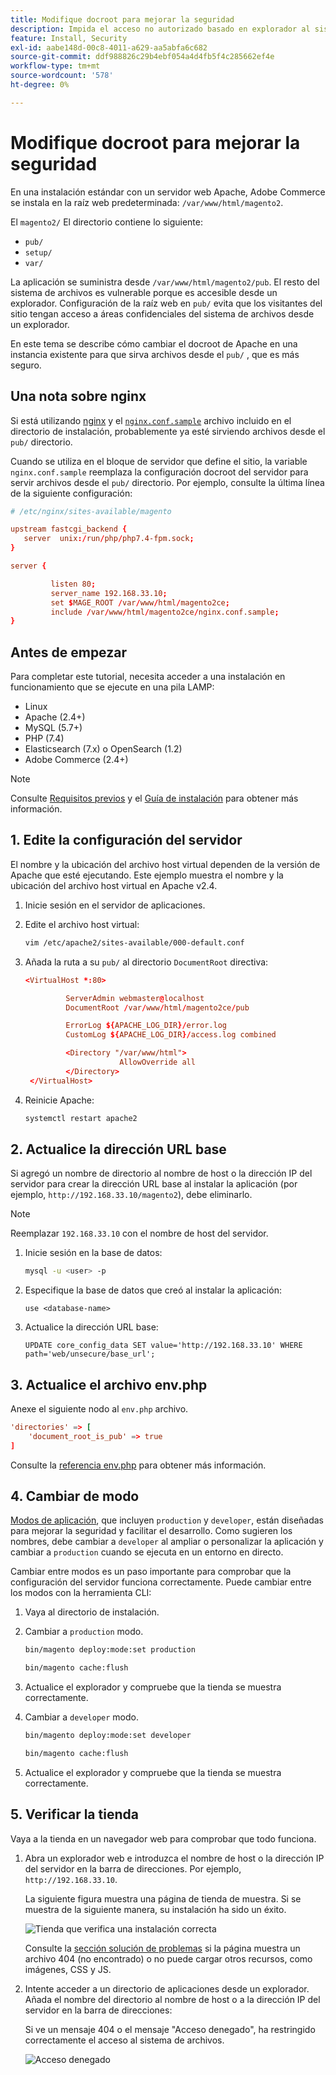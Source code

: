 ```yaml
---
title: Modifique docroot para mejorar la seguridad
description: Impida el acceso no autorizado basado en explorador al sistema de archivos local de Adobe Commerce.
feature: Install, Security
exl-id: aabe148d-00c8-4011-a629-aa5abfa6c682
source-git-commit: ddf988826c29b4ebf054a4d4fb5f4c285662ef4e
workflow-type: tm+mt
source-wordcount: '578'
ht-degree: 0%

---
```


# Modifique docroot para mejorar la seguridad

En una instalación estándar con un servidor web Apache, Adobe Commerce se instala en la raíz web predeterminada: `/var/www/html/magento2`.

El `magento2/` El directorio contiene lo siguiente:

- `pub/`
- `setup/`
- `var/`

La aplicación se suministra desde `/var/www/html/magento2/pub`. El resto del sistema de archivos es vulnerable porque es accesible desde un explorador.
Configuración de la raíz web en `pub/` evita que los visitantes del sitio tengan acceso a áreas confidenciales del sistema de archivos desde un explorador.

En este tema se describe cómo cambiar el docroot de Apache en una instancia existente para que sirva archivos desde el `pub/` , que es más seguro.

## Una nota sobre nginx

Si está utilizando [nginx](../prerequisites/web-server/nginx.md) y el [`nginx.conf.sample`](https://github.com/magento/magento2/blob/2.4/nginx.conf.sample) archivo incluido en el directorio de instalación, probablemente ya esté sirviendo archivos desde el `pub/` directorio.

Cuando se utiliza en el bloque de servidor que define el sitio, la variable `nginx.conf.sample` reemplaza la configuración docroot del servidor para servir archivos desde el `pub/` directorio. Por ejemplo, consulte la última línea de la siguiente configuración:

```conf
# /etc/nginx/sites-available/magento

upstream fastcgi_backend {
   server  unix:/run/php/php7.4-fpm.sock;
}

server {

         listen 80;
         server_name 192.168.33.10;
         set $MAGE_ROOT /var/www/html/magento2ce;
         include /var/www/html/magento2ce/nginx.conf.sample;
}
```

## Antes de empezar

Para completar este tutorial, necesita acceder a una instalación en funcionamiento que se ejecute en una pila LAMP:

- Linux
- Apache (2.4+)
- MySQL (5.7+)
- PHP (7.4)
- Elasticsearch (7.x) o OpenSearch (1.2)
- Adobe Commerce (2.4+)

>[!NOTE]
>
>Consulte [Requisitos previos](../prerequisites/overview.md) y el [Guía de instalación](../overview.md) para obtener más información.

## 1. Edite la configuración del servidor

El nombre y la ubicación del archivo host virtual dependen de la versión de Apache que esté ejecutando. Este ejemplo muestra el nombre y la ubicación del archivo host virtual en Apache v2.4.

1. Inicie sesión en el servidor de aplicaciones.
1. Edite el archivo host virtual:

   ```bash
   vim /etc/apache2/sites-available/000-default.conf
   ```

1. Añada la ruta a su `pub/` al directorio `DocumentRoot` directiva:

   ```conf
   <VirtualHost *:80>
   
            ServerAdmin webmaster@localhost
            DocumentRoot /var/www/html/magento2ce/pub
   
            ErrorLog ${APACHE_LOG_DIR}/error.log
            CustomLog ${APACHE_LOG_DIR}/access.log combined
   
            <Directory "/var/www/html">
                        AllowOverride all
            </Directory>
    </VirtualHost>
   ```

1. Reinicie Apache:

   ```bash
   systemctl restart apache2
   ```

## 2. Actualice la dirección URL base

Si agregó un nombre de directorio al nombre de host o la dirección IP del servidor para crear la dirección URL base al instalar la aplicación (por ejemplo, `http://192.168.33.10/magento2`), debe eliminarlo.

>[!NOTE]
>
>Reemplazar `192.168.33.10` con el nombre de host del servidor.

1. Inicie sesión en la base de datos:

   ```bash
   mysql -u <user> -p
   ```

1. Especifique la base de datos que creó al instalar la aplicación:

   ```shell
   use <database-name>
   ```

1. Actualice la dirección URL base:

   ```shell
   UPDATE core_config_data SET value='http://192.168.33.10' WHERE path='web/unsecure/base_url';
   ```

## 3. Actualice el archivo env.php

Anexe el siguiente nodo al `env.php` archivo.

```conf
'directories' => [
    'document_root_is_pub' => true
]
```

Consulte la [referencia env.php](../../configuration/reference/config-reference-envphp.md) para obtener más información.

## 4. Cambiar de modo

[Modos de aplicación](../../configuration/bootstrap/application-modes.md), que incluyen `production` y `developer`, están diseñadas para mejorar la seguridad y facilitar el desarrollo. Como sugieren los nombres, debe cambiar a `developer` al ampliar o personalizar la aplicación y cambiar a `production` cuando se ejecuta en un entorno en directo.

Cambiar entre modos es un paso importante para comprobar que la configuración del servidor funciona correctamente. Puede cambiar entre los modos con la herramienta CLI:

1. Vaya al directorio de instalación.
1. Cambiar a `production` modo.

   ```bash
   bin/magento deploy:mode:set production
   ```

   ```bash
   bin/magento cache:flush
   ```

1. Actualice el explorador y compruebe que la tienda se muestra correctamente.
1. Cambiar a `developer` modo.

   ```bash
   bin/magento deploy:mode:set developer
   ```

   ```bash
   bin/magento cache:flush
   ```

1. Actualice el explorador y compruebe que la tienda se muestra correctamente.

## 5. Verificar la tienda

Vaya a la tienda en un navegador web para comprobar que todo funciona.

1. Abra un explorador web e introduzca el nombre de host o la dirección IP del servidor en la barra de direcciones. Por ejemplo, `http://192.168.33.10`.

   La siguiente figura muestra una página de tienda de muestra. Si se muestra de la siguiente manera, su instalación ha sido un éxito.

   ![Tienda que verifica una instalación correcta](../../assets/installation/install-success_store.png)

   Consulte la [sección solución de problemas](https://support.magento.com/hc/en-us/articles/360032994352) si la página muestra un archivo 404 (no encontrado) o no puede cargar otros recursos, como imágenes, CSS y JS.

1. Intente acceder a un directorio de aplicaciones desde un explorador. Añada el nombre del directorio al nombre de host o a la dirección IP del servidor en la barra de direcciones:

   Si ve un mensaje 404 o el mensaje &quot;Acceso denegado&quot;, ha restringido correctamente el acceso al sistema de archivos.

   ![Acceso denegado](../../assets/installation/access-denied.png)
